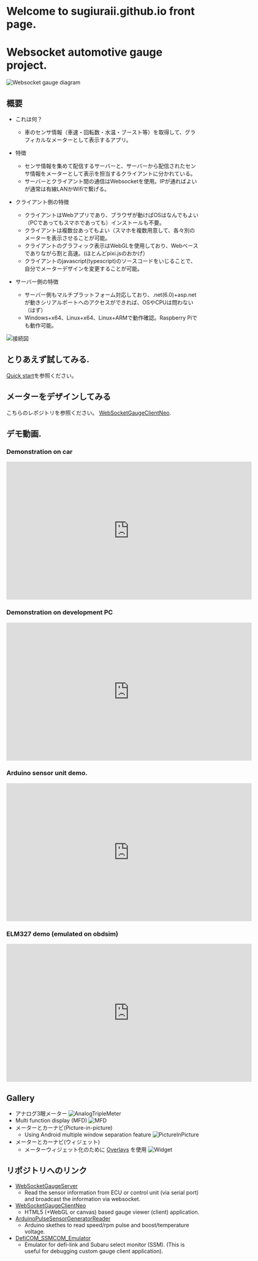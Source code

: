 # Welcome to sugiuraii.github.io front page.

# Websocket automotive gauge project.
![Websocket gauge diagram](./car-dashboard_test1.svg)

## 概要
* これは何？
	* 車のセンサ情報（車速・回転数・水温・ブースト等）を取得して、グラフィカルなメーターとして表示するアプリ。

* 特徴
	* センサ情報を集めて配信するサーバーと、サーバーから配信されたセンサ情報をメーターとして表示を担当するクライアントに分かれている。
	* サーバーとクライアント間の通信はWebsocketを使用。IPが通ればよいが通常は有線LANかWifiで繋げる。

* クライアント側の特徴
	* クライアントはWebアプリであり、ブラウザが動けばOSはなんでもよい（PCであってもスマホであっても）インストールも不要。
	* クライアントは複数台あってもよい（スマホを複数用意して、各々別のメーターを表示させることが可能。
	* クライアントのグラフィック表示はWebGLを使用しており、Webベースでありながら割と高速。(ほとんどpixi.jsのおかげ）
	* クライアントのjavascript(typescript)のソースコードをいじることで、自分でメーターデザインを変更することが可能。

* サーバー側の特徴
	* サーバー側もマルチプラットフォーム対応しており、.net(6.0)+asp.netが動きシリアルポートへのアクセスができれば、OSやCPUは問わない（はず）
	* Windows+x64、Linux+x64、Linux+ARMで動作確認。Raspberry Piでも動作可能。

![接続図](./WebsocketGaugeDiagram.png)

## とりあえず試してみる.
[Quick start](WebsocketGauge/docs/QuickStart_jpn.md)を参照ください。

## メーターをデザインしてみる
こちらのレポジトリを参照ください。 [WebSocketGaugeClientNeo](https://sugiuraii.github.io/WebSocketGaugeClientNeo/).

## デモ動画.
### Demonstration on car
<iframe width="640" height="360" src="https://www.youtube.com/embed/QCOYLCIrU_s" frameborder="0" allow="autoplay; encrypted-media" allowfullscreen></iframe>

### Demonstration on development PC
<iframe width="640" height="360" src="https://www.youtube.com/embed/pAk8FpmZctI" frameborder="0" allow="autoplay; encrypted-media" allowfullscreen></iframe>

### Arduino sensor unit demo.
<iframe width="640" height="360" src="https://www.youtube.com/embed/HvkB07k6gMc" frameborder="0" allow="autoplay; encrypted-media" allowfullscreen></iframe>

### ELM327 demo (emulated on obdsim)
<iframe width="640" height="360" src="https://www.youtube.com/embed/l_niGjlkpQ4" frameborder="0" allow="autoplay; encrypted-media" allowfullscreen></iframe>

## Gallery
* アナログ3眼メーター
![AnalogTripleMeter](./TripleAnalogMeter.png)
* Multi function display (MFD)
![MFD](./MFDScreenShot.png)
* メーターとカーナビ(Picture-in-picture)
	* Using Android multiple window separation feature
![PictureInPicture](./MeterWithPictureInPicture.jpg)
* メーターとカーナビ(ウィジェット)
	* メーターウィジェット化のために [Overlays](https://play.google.com/store/apps/details?id=com.applay.overlay) を使用
![Widget](./MeterOverlayWidget.jpg)

## リポジトリへのリンク
* [WebSocketGaugeServer](https://sugiuraii.github.io/WebSocketGaugeServer/)
	* Read the sensor information from ECU or control unit (via serial port) and broadcast the information via websocket.
* [WebSocketGaugeClientNeo](https://sugiuraii.github.io/WebSocketGaugeClientNeo/)
	* HTML5 (+WebGL or canvas) based gauge viewer (client) application.
* [ArduinoPulseSensorGeneratorReader](https://sugiuraii.github.io/ArduinoPulseSensorGeneratorReader/)
	* Arduino skethes to read speed/rpm pulse and boost/temperature voltage.
* [DefiCOM_SSMCOM_Emulator](https://sugiuraii.github.io/DefiCOM_SSMCOM_Emulator/)
	* Emulator for defi-link and Subaru select monitor (SSM). (This is useful for debugging custom gauge client application).


